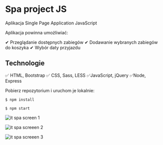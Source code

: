 # Spa project JS

Aplikacja Single Page Application JavaScript

Aplikacja powinna umożliwiać: 

✔ Przeglądanie dostępnych zabiegów
✔ Dodawanie wybranych zabiegów do koszyka
✔ Wybór daty przyjazdu 

## Technologie

✅ HTML, Bootstrap
✅ CSS, Sass, LESS
✅JavaScript, jQuery
✅Node, Express

Pobierz repozytorium i uruchom je lokalnie:

`$ npm install`

`$ npm start`


![it spa screen 1](https://user-images.githubusercontent.com/92208474/165051901-b90d8340-8bc5-4574-9f5b-6fa9d5edcda5.png)

![it spa screeen 2](https://user-images.githubusercontent.com/92208474/165051912-01a19874-845a-40a4-b25b-fbb35ccee2bf.png)

![it spa screeen 3](https://user-images.githubusercontent.com/92208474/165051917-948f1087-8219-45cc-a271-e5c9ab399aee.png)
